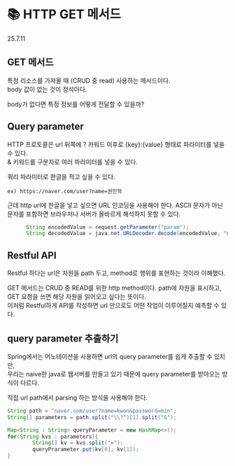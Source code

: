 # 📚 HTTP GET 메서드

25.7.11

## GET 메서드 
특정 리소스를 가져올 때 (CRUD 중 read) 사용하는 메서드이다. </br>
body 값이 없는 것이 정석이다. </br>

body가 없다면 특정 정보를 어떻게 전달할 수 있을까? </br>

## Query parameter
HTTP 프로토콜은 url 뒤쪽에 ? 카워드 이후로 {key}:{value} 형태로 파라미터를 넣을 수 있다. </br>
& 키워드를 구분자로 여러 파라미터를 넣을 수 있다. 

쿼리 파라미터로 한글을 적고 싶을 수 있다. 
```text
ex) https://naver.com/user?name=권민혁
```
근데 http url에 한글을 넣고 싶으면 URL 인코딩을 사용해야 한다. 
ASCII 문자가 아닌 문자를 포함하면 브라우저나 서버가 올바르게 해석하지 못할 수 있다. 

```java
      String encodedValue = request.getParameter("param");
      String decodedValue = java.net.URLDecoder.decode(encodedValue, "UTF-8");
```

## Restful API
Restful 하다는 url은 자원을 path 두고, method로 행위를 표현하는 것이라 이해했다. 

GET 메서드는 CRUD 중 READ를 위한 http method이다. path에 자원을 표시하고, GET 요청을 쓰면 해당 자원을 읽어오고 싶다는 뜻이다. </br>
이처럼 Restful하게 API를 작성하면 url 만으로도 어떤 작업이 이루어질지 예측할 수 있다. 

## query parameter 추출하기
Spring에서는 어노테이션을 사용하면 url의 query parameter를 쉽게 추출할 수 있지만, </br>
우리는 naive한 java로 웹서버를 만들고 있기 때문에 query parameter를 받아오는 방식이 다르다. 

직접 url path에서 parsing 하는 방식을 사용해야 한다. 
```java
String path = "naver.com/user?name=kwon&password=min";
String[] parameters = path.split("\\?")[1].split("&");

Map<String : String> queryParameter = new HashMap<>();
for(String kvs : parameters){
        String[] kv = kvs.split("=");
        queryPrarameter.put(kv[0], kv[1]);
}
```
